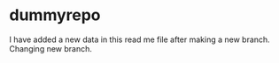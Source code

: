 # dummyrepo
I have added a new data in this read me file after making a new branch.
Changing new branch.

